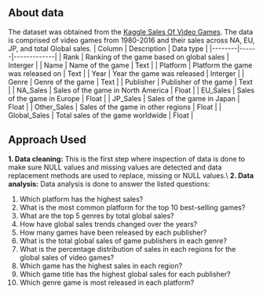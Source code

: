 ## About data
The dataset was obtained from the [Kaggle Sales Of Video Games](https://www.kaggle.com/datasets/arslanali4343/sales-of-video-games). The data is comprised of video games from 1980-2016 and their sales across NA, EU, JP, and total Global sales.
| Column    | Description | Data type    |
|--------|------|-------------|
| Rank    | Ranking of the game based on global sales   | Interger    |
| Name    | Name of the game  | Text      |
| Platform    | Platform the game was released on  | Text    |
| Year    | Year the game was released  | Interger      |
| Genre    | Genre of the game   | Text    |
| Publisher    | Publisher of the game  | Text      |
| NA_Sales    | Sales of the game in North America   | Float    |
| EU_Sales    | Sales of the game in Europe  | Float      |
| JP_Sales    | Sales of the game in Japan   | Float    |
| Other_Sales    | Sales of the game in other regions  | Float      |
| Global_Sales    | Total sales of the game worldwide   | Float    |
## Approach Used
**1. Data cleaning:** This is the first step where inspection of data is done to make sure NULL values and missing values are detected and data replacement methods are used to replace, missing or NULL values.\\
**2. Data analysis:** Data analysis is done to answer the listed questions:
1. Which platform has the highest sales?
2. What is the most common platform for the top 10 best-selling games?
3. What are the top 5 genres by total global sales?
4. How have global sales trends changed over the years?
5. How many games have been released by each publisher?
6. What is the total global sales of game publishers in each genre?
7. What is the percentage distribution of sales in each regions for the global sales of video games?
8. Which game has the highest sales in each region?
9. Which game title has the highest global sales for each publisher?
10. Which genre game is most released in each platform?


